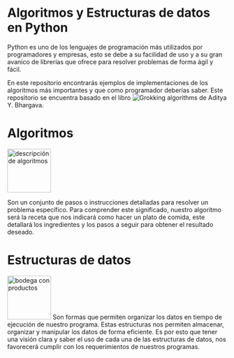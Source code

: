 # Algoritmos y Estructuras de datos en Python

Python es uno de los lenguajes de programación más utilizados por programadores y empresas, esto se debe a su facilidad de uso y a su gran avanico de librerías que ofrece para resolver problemas de forma ágil y fácil.

En este repositorio encontrarás ejemplos de implementaciones de los algoritmos más importantes y que como programador deberías saber. Este repositorio se encuentra basado en el libro ![**Grokking algorithms**](https://www.manning.com/books/grokking-algorithms-second-edition) de Aditya Y. Bhargava.

# Algoritmos
<img src="https://roa.cedia.edu.ec/webappscode/63/algoritmo.jpg" alt="descripción de algoritmos" width="100">

Son un conjunto de pasos o instrucciones detalladas para resolver un problema específico. Para comprender este significado, nuestro algoritmo será la receta que nos indicará como hacer un plato de comida, este detallará los ingredientes y los pasos a seguir para obtener el resultado deseado.

# Estructuras de datos
<img src="https://www.df.cl/noticias/site/artic/20210125/imag/foto_0000000220210125121821.jpg" alt="bodega con productos" width="100">
Son formas que permiten organizar los datos en tiempo de ejecución de nuestro programa. Estas estructuras nos permiten almacenar, organizar y manipular los datos de forma eficiente. Es por esto que tener una visión clara y saber el uso de cada una de las estructuras de datos, nos favorecerá cumplir con los requerimientos de nuestros programas.
